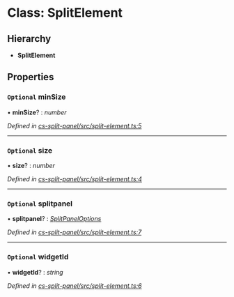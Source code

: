 # Class: SplitElement

## Hierarchy

* **SplitElement**

## Properties

### `Optional` minSize

• **minSize**? : *number*

*Defined in [cs-split-panel/src/split-element.ts:5](https://github.com/TNOCS/csnext/blob/99cbd46d/packages/cs-split-panel/src/split-element.ts#L5)*

___

### `Optional` size

• **size**? : *number*

*Defined in [cs-split-panel/src/split-element.ts:4](https://github.com/TNOCS/csnext/blob/99cbd46d/packages/cs-split-panel/src/split-element.ts#L4)*

___

### `Optional` splitpanel

• **splitpanel**? : *[SplitPanelOptions](_cs_split_panel_src_split_panel_options_.splitpaneloptions.md)*

*Defined in [cs-split-panel/src/split-element.ts:7](https://github.com/TNOCS/csnext/blob/99cbd46d/packages/cs-split-panel/src/split-element.ts#L7)*

___

### `Optional` widgetId

• **widgetId**? : *string*

*Defined in [cs-split-panel/src/split-element.ts:6](https://github.com/TNOCS/csnext/blob/99cbd46d/packages/cs-split-panel/src/split-element.ts#L6)*
